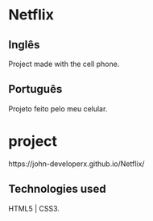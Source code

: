 # Netflix

<h2> Inglês </h2>
<p> Project made with the cell phone. </p>
<h2> Português </h2>
<P> Projeto feito pelo meu celular. </p>

# project

<p> https://john-developerx.github.io/Netflix/ </p>

<h2> Technologies used </h2>

<P> HTML5 | CSS3. </p>
